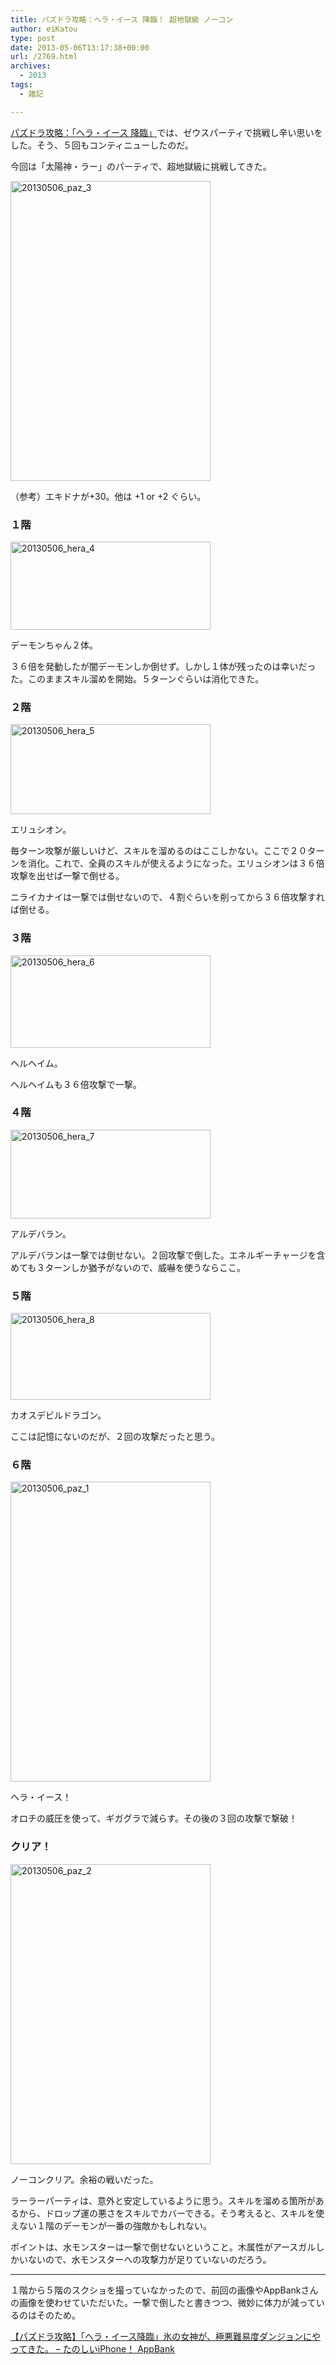 ```yaml
---
title: パズドラ攻略：ヘラ・イース 降臨！ 超地獄級 ノーコン
author: eiKatou
type: post
date: 2013-05-06T13:17:38+00:00
url: /2769.html
archives:
  - 2013
tags:
  - 雑記

---
```

[パズドラ攻略：「ヘラ・イース 降臨」][1]では、ゼウスパーティで挑戦し辛い思いをした。そう、５回もコンティニューしたのだ。

今回は「太陽神・ラー」のパーティで、超地獄級に挑戦してきた。
  
[<img src="/uploads/2013/05/20130506_paz_3.jpg" alt="20130506_paz_3" width="320" height="480" class="alignnone size-full wp-image-2775" srcset="/uploads/2013/05/20130506_paz_3.jpg 320w, /blog/uploads/2013/05/20130506_paz_3-200x300.jpg 200w" sizes="(max-width: 320px) 100vw, 320px" />][2]
  
（参考）エキドナが+30。他は +1 or +2 ぐらい。 

<!--more-->

### １階

[<img src="/uploads/2013/05/20130506_hera_4.jpg" alt="20130506_hera_4" width="320" height="141" class="alignnone size-full wp-image-2776" srcset="/uploads/2013/05/20130506_hera_4.jpg 320w, /blog/uploads/2013/05/20130506_hera_4-300x132.jpg 300w" sizes="(max-width: 320px) 100vw, 320px" />][3]
  
デーモンちゃん２体。

３６倍を発動したが闇デーモンしか倒せず。しかし１体が残ったのは幸いだった。このままスキル溜めを開始。５ターンぐらいは消化できた。

### ２階

[<img src="/uploads/2013/05/20130506_hera_5.jpg" alt="20130506_hera_5" width="320" height="144" class="alignnone size-full wp-image-2777" srcset="/uploads/2013/05/20130506_hera_5.jpg 320w, /blog/uploads/2013/05/20130506_hera_5-300x135.jpg 300w" sizes="(max-width: 320px) 100vw, 320px" />][4]
  
エリュシオン。

毎ターン攻撃が厳しいけど、スキルを溜めるのはここしかない。ここで２０ターンを消化。これで、全員のスキルが使えるようになった。エリュシオンは３６倍攻撃を出せば一撃で倒せる。

ニライカナイは一撃では倒せないので、４割ぐらいを削ってから３６倍攻撃すれば倒せる。

### ３階

[<img src="/uploads/2013/05/20130506_hera_6.jpg" alt="20130506_hera_6" width="320" height="148" class="alignnone size-full wp-image-2778" srcset="/uploads/2013/05/20130506_hera_6.jpg 320w, /blog/uploads/2013/05/20130506_hera_6-300x138.jpg 300w" sizes="(max-width: 320px) 100vw, 320px" />][5]
  
ヘルヘイム。

ヘルヘイムも３６倍攻撃で一撃。

### ４階

[<img src="/uploads/2013/05/20130506_hera_7.jpg" alt="20130506_hera_7" width="320" height="142" class="alignnone size-full wp-image-2779" srcset="/uploads/2013/05/20130506_hera_7.jpg 320w, /blog/uploads/2013/05/20130506_hera_7-300x133.jpg 300w" sizes="(max-width: 320px) 100vw, 320px" />][6]
  
アルデバラン。

アルデバランは一撃では倒せない。２回攻撃で倒した。エネルギーチャージを含めても３ターンしか猶予がないので、威嚇を使うならここ。

### ５階

[<img src="/uploads/2013/05/20130506_hera_8.jpg" alt="20130506_hera_8" width="320" height="139" class="alignnone size-full wp-image-2780" srcset="/uploads/2013/05/20130506_hera_8.jpg 320w, /blog/uploads/2013/05/20130506_hera_8-300x130.jpg 300w" sizes="(max-width: 320px) 100vw, 320px" />][7]
  
カオスデビルドラゴン。

ここは記憶にないのだが、２回の攻撃だったと思う。

### ６階

[<img src="/uploads/2013/05/20130506_paz_1.jpg" alt="20130506_paz_1" width="320" height="480" class="alignnone size-full wp-image-2773" srcset="/uploads/2013/05/20130506_paz_1.jpg 320w, /blog/uploads/2013/05/20130506_paz_1-200x300.jpg 200w" sizes="(max-width: 320px) 100vw, 320px" />][8]
  
ヘラ・イース！

オロチの威圧を使って、ギガグラで減らす。その後の３回の攻撃で撃破！

### クリア！

[<img src="/uploads/2013/05/20130506_paz_2.jpg" alt="20130506_paz_2" width="320" height="480" class="alignnone size-full wp-image-2774" srcset="/uploads/2013/05/20130506_paz_2.jpg 320w, /blog/uploads/2013/05/20130506_paz_2-200x300.jpg 200w" sizes="(max-width: 320px) 100vw, 320px" />][9]
  
ノーコンクリア。余裕の戦いだった。

ラーラーパーティは、意外と安定しているように思う。スキルを溜める箇所があるから、ドロップ運の悪さをスキルでカバーできる。そう考えると、スキルを使えない１階のデーモンが一番の強敵かもしれない。

ポイントは、水モンスターは一撃で倒せないということ。木属性がアースガルしかいないので、水モンスターへの攻撃力が足りていないのだろう。

* * *

１階から５階のスクショを撮っていなかったので、前回の画像やAppBankさんの画像を使わせていただいた。一撃で倒したと書きつつ、微妙に体力が減っているのはそのため。
  
[【パズドラ攻略】「ヘラ・イース降臨」氷の女神が、極悪難易度ダンジョンにやってきた。 &#8211; たのしいiPhone！ AppBank][10]

 [1]: http://eikatou.net/blog/2013/03/paz_heraisu/
 [2]: /blog/uploads/2013/05/20130506_paz_3.jpg
 [3]: /blog/uploads/2013/05/20130506_hera_4.jpg
 [4]: /blog/uploads/2013/05/20130506_hera_5.jpg
 [5]: /blog/uploads/2013/05/20130506_hera_6.jpg
 [6]: /blog/uploads/2013/05/20130506_hera_7.jpg
 [7]: /blog/uploads/2013/05/20130506_hera_8.jpg
 [8]: /blog/uploads/2013/05/20130506_paz_1.jpg
 [9]: /blog/uploads/2013/05/20130506_paz_2.jpg
 [10]: http://www.appbank.net/2013/03/10/iphone-application/560939.php
